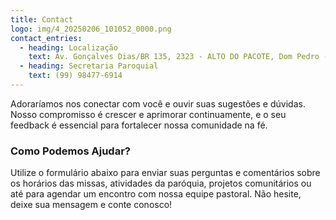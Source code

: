 ```yaml
---
title: Contact
logo: img/4_20250206_101052_0000.png
contact_entries:
  - heading: Localização
    text: Av. Gonçalves Dias/BR 135, 2323 - ALTO DO PACOTE, Dom Pedro - MA, 65765-000
  - heading: Secretaria Paroquial
    text: (99) 98477-6914
---
```

Adoraríamos nos conectar com você e ouvir suas sugestões e dúvidas. Nosso compromisso é crescer e aprimorar continuamente, e o seu feedback é essencial para fortalecer nossa comunidade na fé.



<h3 class="f4 b lh-title mb2">Como Podemos Ajudar?</h3>



Utilize o formulário abaixo para enviar suas perguntas e comentários sobre os horários das missas, atividades da paróquia, projetos comunitários ou até para agendar um encontro com nossa equipe pastoral. Não hesite, deixe sua mensagem e conte conosco!